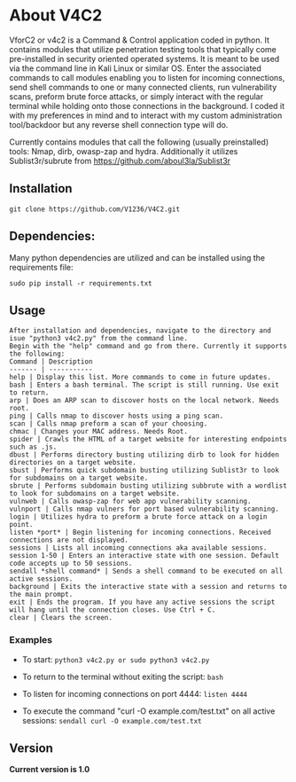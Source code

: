 # About V4C2
VforC2 or v4c2 is a Command & Control application coded in python. It contains modules that utilize penetration testing tools that typically come pre-installed in security oriented operated systems. It is meant to be used via the command line in Kali Linux or similar OS. Enter the associated commands to call modules enabling you to listen for incoming connections, send shell commands to one or many connected clients, run vulnerability scans, preform brute force attacks, or simply interact with the regular terminal while holding onto those connections in the background. I coded it with my preferences in mind and to interact with my custom administration tool/backdoor but any reverse shell connection type will do.

Currently contains modules that call the following (usually preinstalled) tools: Nmap, dirb, owasp-zap and hydra.
Additionally it utilizes Sublist3r/subrute from https://github.com/aboul3la/Sublist3r

## Installation
```
git clone https://github.com/V1236/V4C2.git
```

## Dependencies:
Many python dependencies are utilized and can be installed using the requirements file:
```
sudo pip install -r requirements.txt
```

## Usage
```
After installation and dependencies, navigate to the directory and isue "python3 v4c2.py" from the command line.
Begin with the "help" command and go from there. Currently it supports the following:
Command | Description
------- | -----------
help | Display this list. More commands to come in future updates.
bash | Enters a bash terminal. The script is still running. Use exit to return.
arp | Does an ARP scan to discover hosts on the local network. Needs root.
ping | Calls nmap to discover hosts using a ping scan.
scan | Calls nmap preform a scan of your choosing.
chmac | Changes your MAC address. Needs Root.
spider | Crawls the HTML of a target website for interesting endpoints such as .js.
dbust | Performs directory busting utilizing dirb to look for hidden directories on a target website.
sbust | Performs quick subdomain busting utilizing Sublist3r to look for subdomains on a target website.
sbrute | Performs subdomain busting utilizing subbrute with a wordlist to look for subdomains on a target website.
vulnweb | Calls owasp-zap for web app vulnerability scanning.
vulnport | Calls nmap vulners for port based vulnerability scanning.
login | Utilizes hydra to preform a brute force attack on a login point.
listen *port* | Begin listening for incoming connections. Received connections are not displayed.
sessions | Lists all incoming connections aka available sessions.
session 1-50 | Enters an interactive state with one session. Default code accepts up to 50 sessions.
sendall *shell command* | Sends a shell command to be executed on all active sessions.
background | Exits the interactive state with a session and returns to the main prompt.
exit | Ends the program. If you have any active sessions the script will hang until the connection closes. Use Ctrl + C.
clear | Clears the screen.

```

### Examples
* To start:
``python3 v4c2.py or sudo python3 v4c2.py``

* To return to the terminal without exiting the script:
``bash``

* To listen for incoming connections on port 4444:
``listen 4444``

* To execute the command "curl -O example.com/test.txt" on all active sessions:
``sendall curl -O example.com/test.txt``

## Version
**Current version is 1.0**
